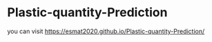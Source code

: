 # Plastic-quantity-Prediction



you can visit https://esmat2020.github.io/Plastic-quantity-Prediction/
